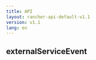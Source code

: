 ```yaml
---
title: API
layout: rancher-api-default-v1.1
version: v1.1
lang: en
---
```


## externalServiceEvent





